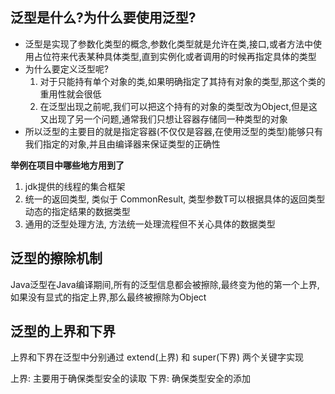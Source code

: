 ## 泛型是什么?为什么要使用泛型?

* 泛型是实现了参数化类型的概念,参数化类型就是允许在类,接口,或者方法中使用占位符来代表某种具体类型,直到实例化或者调用的时候再指定具体的类型
* 为什么要定义泛型呢?
    1. 对于只能持有单个对象的类,如果明确指定了其持有对象的类型,那这个类的重用性就会很低
    2. 在泛型出现之前呢,我们可以把这个持有的对象的类型改为Object,但是这又出现了另一个问题,通常我们只想让容器存储同一种类型的对象
* 所以泛型的主要目的就是指定容器(不仅仅是容器,在使用泛型的类型)能够只有我们指定的对象,并且由编译器来保证类型的正确性

**举例在项目中哪些地方用到了**

1. jdk提供的线程的集合框架
2. 统一的返回类型, 类似于 CommonResult<T>, 类型参数T可以根据具体的返回类型动态的指定结果的数据类型
3. 通用的泛型处理方法, 方法统一处理流程但不关心具体的数据类型

## 泛型的擦除机制

Java泛型在Java编译期间,所有的泛型信息都会被擦除,最终变为他的第一个上界,如果没有显式的指定上界,那么最终被擦除为Object

## 泛型的上界和下界

上界和下界在泛型中分别通过 extend(上界) 和 super(下界) 两个关键字实现

上界: 主要用于确保类型安全的读取
下界: 确保类型安全的添加
